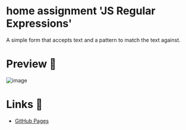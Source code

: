 # home assignment 'JS Regular Expressions'
A simple form that accepts text and a pattern to match the text against.

# Preview :newspaper:

![image](https://user-images.githubusercontent.com/70683676/190712678-66003ab5-0ed3-4a5e-8477-05f9ddb0fc6e.png)

# Links :link:

- [GitHub Pages](https://catsbyy.github.io/js-reg-exp/)

